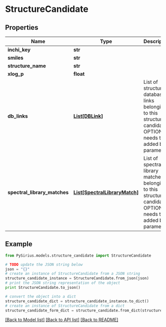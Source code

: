 # StructureCandidate



## Properties

Name | Type | Description | Notes
------------ | ------------- | ------------- | -------------
**inchi_key** | **str** |  | [optional] 
**smiles** | **str** |  | [optional] 
**structure_name** | **str** |  | [optional] 
**xlog_p** | **float** |  | [optional] 
**db_links** | [**List[DBLink]**](DBLink.md) | List of structure database links belonging to this structure candidate  OPTIONAL: needs to be added by parameter | [optional] 
**spectral_library_matches** | [**List[SpectralLibraryMatch]**](SpectralLibraryMatch.md) | List of spectral library matches belonging to this structure candidate  OPTIONAL: needs to be added by parameter | [optional] 

## Example

```python
from PySirius.models.structure_candidate import StructureCandidate

# TODO update the JSON string below
json = "{}"
# create an instance of StructureCandidate from a JSON string
structure_candidate_instance = StructureCandidate.from_json(json)
# print the JSON string representation of the object
print StructureCandidate.to_json()

# convert the object into a dict
structure_candidate_dict = structure_candidate_instance.to_dict()
# create an instance of StructureCandidate from a dict
structure_candidate_form_dict = structure_candidate.from_dict(structure_candidate_dict)
```
[[Back to Model list]](../README.md#documentation-for-models) [[Back to API list]](../README.md#documentation-for-api-endpoints) [[Back to README]](../README.md)


